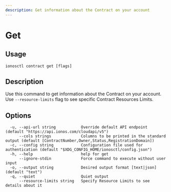 ```yaml
---
description: Get information about the Contract on your account
---
```


# Get

## Usage

```text
ionosctl contract get [flags]
```

## Description

Use this command to get information about the Contract on your account. Use `--resource-limits` flag to see specific Contract Resources Limits.

## Options

```text
  -u, --api-url string           Override default API endpoint (default "https://api.ionos.com/cloudapi/v5")
      --cols strings             Columns to be printed in the standard output (default [ContractNumber,Owner,Status,RegistrationDomain])
  -c, --config string            Configuration file used for authentication (default "$XDG_CONFIG_HOME/ionosctl/config.json")
  -h, --help                     help for get
      --ignore-stdin             Force command to execute without user input
  -o, --output string            Desired output format [text|json] (default "text")
  -q, --quiet                    Quiet output
      --resource-limits string   Specify Resource Limits to see details about it
```

